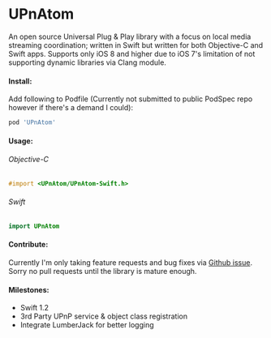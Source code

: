 UPnAtom
=========

An open source Universal Plug & Play library with a focus on local media streaming coordination; written in Swift but written for both Objective-C and Swift apps. Supports only iOS 8 and higher due to iOS 7's limitation of not supporting dynamic libraries via Clang module.

#### Install:
Add following to Podfile (Currently not submitted to public PodSpec repo however if there's a demand I could):
```ruby
pod 'UPnAtom'
```

#### Usage:
######  Objective-C
```objective-c
#import <UPnAtom/UPnAtom-Swift.h>
```

###### Swift
```swift
import UPnAtom
```

#### Contribute:
Currently I'm only taking feature requests and bug fixes via [Github issue](https://github.com/master-nevi/UPnAtom/issues). Sorry no pull requests until the library is mature enough.

#### Milestones:
* Swift 1.2
* 3rd Party UPnP service & object class registration
* Integrate LumberJack for better logging
